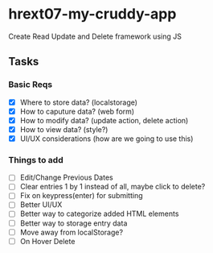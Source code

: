# hrext07-my-cruddy-app
Create Read Update and Delete framework using JS


## Tasks

### Basic Reqs
- [x] Where to store data? (localstorage)
- [x] How to caputure data? (web form)
- [x] How to modify data? (update action, delete action)
- [x] How to view data? (style?)
- [x] UI/UX considerations (how are we going to use this)

### Things to add
- [ ] Edit/Change Previous Dates
- [ ] Clear entries 1 by 1 instead of all, maybe click to delete?
- [ ] Fix on keypress(enter) for submitting
- [ ] Better UI/UX
- [ ] Better way to categorize added HTML elements
- [ ] Better way to storage entry data
- [ ] Move away from localStorage?
- [ ] On Hover Delete
